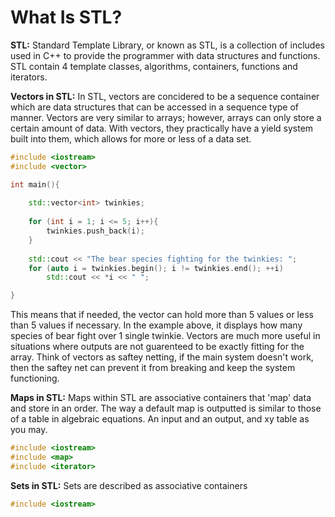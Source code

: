 # What Is STL?

**STL:**
Standard Template Library, or known as STL, is a collection of includes used in C++ to provide the programmer with data structures and functions. STL contain 4 template classes, algorithms, containers, functions and iterators. 

**Vectors in STL:**
In STL, vectors are concidered to be a sequence container which are data structures that can be accessed in a sequence type of manner. Vectors are very similar to arrays; however, arrays can only store a certain amount of data. With vectors, they practically have a yield system built into them, which allows for more or less of a data set.

```cpp
#include <iostream>
#include <vector>

int main(){
    
    std::vector<int> twinkies;
    
    for (int i = 1; i <= 5; i++){
        twinkies.push_back(i);
    }
    
    std::cout << "The bear species fighting for the twinkies: "; 
    for (auto i = twinkies.begin(); i != twinkies.end(); ++i) 
        std::cout << *i << " "; 

}
```

This means that if needed, the vector can hold more than 5 values or less than 5 values if necessary. In the example above, it displays how many species of bear fight over 1 single twinkie. Vectors are much more useful in situations where outputs are not guarenteed to be exactly fitting for the array. Think of vectors as saftey netting, if the main system doesn't work, then the saftey net can prevent it from breaking and keep the system functioning.

**Maps in STL:**
Maps within STL are associative containers that 'map' data and store in an order. The way a default map is outputted is similar to those of a table in algebraic equations. An input and an output, and xy table as you may.
```cpp
#include <iostream>
#include <map>
#include <iterator>


```

**Sets in STL:**
Sets are described as associative containers
```cpp
#include <iostream>

```
